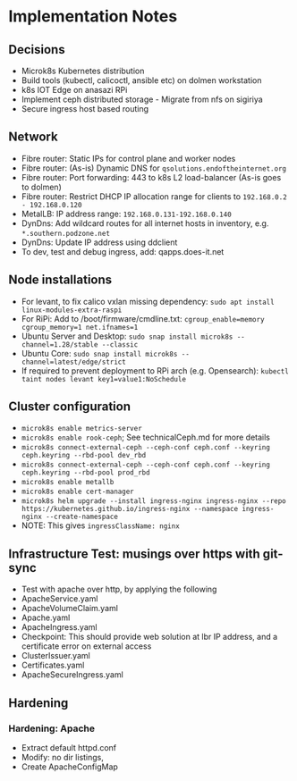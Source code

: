 # Implementation Notes

## Decisions

- Microk8s Kubernetes distribution
- Build tools (kubectl, calicoctl, ansible etc) on dolmen workstation
- k8s IOT Edge on anasazi RPi
- Implement ceph distributed storage - Migrate from nfs on sigiriya
- Secure ingress host based routing

## Network

- Fibre router: Static IPs for control plane and worker nodes
- Fibre router: (As-is) Dynamic DNS for ```qsolutions.endoftheinternet.org```
- Fibre router: Port forwarding: 443 to k8s L2 load-balancer (As-is goes to dolmen)
- Fibre router: Restrict DHCP IP allocation range for clients to `192.168.0.2 - 192.168.0.120`
- MetalLB: IP address range: `192.168.0.131-192.168.0.140`
- DynDns: Add wildcard routes for all internet hosts in inventory, e.g. ```*.southern.podzone.net```
- DynDns: Update IP address using ddclient
- To dev, test and debug ingress, add: qapps.does-it.net

## Node installations

- For levant, to fix calico vxlan missing dependency: `sudo apt install linux-modules-extra-raspi`
- For RiPi: Add to /boot/firmware/cmdline.txt: `cgroup_enable=memory cgroup_memory=1 net.ifnames=1`
- Ubuntu Server and Desktop: `sudo snap install microk8s --channel=1.28/stable --classic`
- Ubuntu Core: `sudo snap install microk8s --channel=latest/edge/strict`
- If required to prevent deployment to RPi arch (e.g. Opensearch): `kubectl taint nodes levant key1=value1:NoSchedule`

## Cluster configuration

- `microk8s enable metrics-server`
- `microk8s enable rook-ceph`; See technicalCeph.md for more details
- `microk8s connect-external-ceph --ceph-conf ceph.conf --keyring ceph.keyring --rbd-pool dev_rbd`
- `microk8s connect-external-ceph --ceph-conf ceph.conf --keyring ceph.keyring --rbd-pool prod_rbd`
- `microk8s enable metallb`
- `microk8s enable cert-manager`
- `microk8s helm upgrade --install ingress-nginx ingress-nginx --repo https://kubernetes.github.io/ingress-nginx --namespace ingress-nginx --create-namespace`
- NOTE: This gives `ingressClassName: nginx`

## Infrastructure Test: musings over https with git-sync

- Test with apache over http, by applying the following
- ApacheService.yaml
- ApacheVolumeClaim.yaml
- Apache.yaml
- ApacheIngress.yaml
- Checkpoint: This should provide web solution at lbr IP address, and a certificate error on external access
- ClusterIssuer.yaml
- Certificates.yaml
- ApacheSecureIngress.yaml

## Hardening

### Hardening: Apache

- Extract default httpd.conf
- Modify: no dir listings, 
- Create ApacheConfigMap